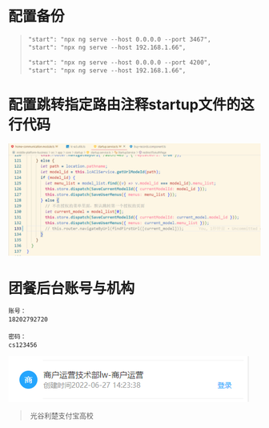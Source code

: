 

# 配置备份

> ```
> "start": "npx ng serve --host 0.0.0.0 --port 3467",
> "start": "npx ng serve --host 192.168.1.66",
> ```
>
>   
>
>  
>
> ```
> "start": "npx ng serve --host 0.0.0.0 --port 4200",
> "start": "npx ng serve --host 192.168.1.66",
> ```
>
> 





# 配置跳转指定路由注释startup文件的这行代码



![image-20221114120009296](../typora-user-images/image-20221114120009296.png)



















# 团餐后台账号与机构

```css
账号：
18202792720

密码：
cs123456
```



![](../typora-user-images/image-20220830152702655.png)

> ​												光谷利楚支付宝高校





















